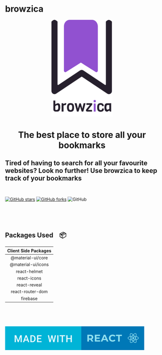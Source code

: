 # browzica


<p align="center">
<img alt="browzica" src="./src/assets/images/svg/logo.svg" width="200px" />
</p>

<h1 align="center">The best place to store all your bookmarks</h1>

## Tired of having to search for all your favourite websites? Look no further! Use browzica to keep track of your bookmarks

<br>

[![GitHub stars](https://img.shields.io/github/stars/Gayathry17/browzica?color=ff69b4&style=flatsquare)](https://github.com/Gayathry17/browzica/stargazers)
[![GitHub forks](https://img.shields.io/github/forks/Gayathry17/browzica?color=blueviolet&style=flatsquare)](https://github.com/Gayathry17/browzica/network)
![GitHub](https://img.shields.io/github/license/Gayathry17/browzica)




<br><br><br>

## Packages Used &nbsp;&nbsp; :package:

| Client Side Packages  |
| :-------------: |
| @material-ui/core  |
| @material-ui/icons  |
| react-helmet  |
| react-icons  |
| react-reveal |
| react-router-dom  |
| firebase  |


<br><br><br>

<img alt="browzica" src="./src/assets/images/svg/Made-with-react.svg" />
